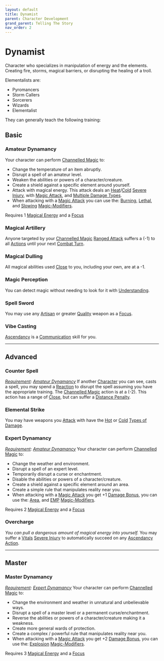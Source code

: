 ```yaml
---
layout: default
title: Dynamist
parent: Character Development
grand_parent: Telling The Story
nav_order: 2
---
```


# Dynamist

Character who specializes in manipulation of energy and the elements. Creating fire, storms, magical barriers, or disrupting the healing of a troll.

Elementalists are:

- Pyromancers
- Storm Callers
- Sorcerers
- Wizards
- Elementalist

They can generally teach the following training:

## Basic

### Amateur Dynamancy

Your character can perform [Channelled Magic](Magic#Channelled%20Magic) to:

- Change the temperature of an item abruptly.
- Disrupt a spell of an amateur level.
- Weaken the abilities or powers of a character/creature.
- Create a shield against a specific element around yourself.
- Attack with magical energy. This attack deals an [Heat](Core/Injury#Heat)/[Cold](Core/Injury#Cold) [Severe Injury](Core/Injury#Severe%20Injury), with [Magic Attack](Magic-Modifiers#Magic%20Attack), and [Multiple Damage Types](Core/Weapon-Traits#Multiple%20Damage%20Types).
- When attacking with a [Magic Attack](Magic-Modifiers#Magic%20Attack) you can use the: [Burning](Magic-Modifiers#Burning), [Lethal](Magic-Modifiers#Lethal), and [Slowing](Magic-Modifiers#Slowing) [Magic-Modifiers](Magic-Modifiers).

Requires 1 [Magical Energy](Magic#Magical%20Energy) and a [Focus](Example-Gear#Focus)

### Magical Artillery

Anyone targeted by your [Channelled Magic](Magic#Channelled%20Magic) [Ranged Attack](Core/Terminology#Ranged%20Attack) suffers a (-1) to all [Actions](Core/Terminology#Action) until your next [Combat Turn](Core/Terminology#Combat%20Turn).

### Magical Dulling

All magical abilities used [Close](Core/Movement#Close) to you, including your own, are at a -1.

### Magic Perception

You can detect magic without needing to look for it with [Understanding](Core/Intelligence#Understanding).

### Spell Sword

You may use any [Artisan](Materials#Artisan) or greater [Quality](Core/Weapons#Quality) weapon as a [Focus](Example-Gear#Focus).

### Vibe Casting

[Ascendancy](Core/Spirit#Ascendancy) is a [Communication](Core/Communication) skill for you.

---

## Advanced

### Counter Spell

_[Requirement](Core/Terminology#Requirement): [Amateur Dynamancy](#Amateur%20Dynamancy)_
If another [Character](Core/Terminology#Character) you can see, casts a spell, you may spend a [Reaction](Core/Terminology#Reaction) to disrupt the spell assuming you have the appropriate training. The [Channelled Magic](Magic#Channelled%20Magic) action is at a (-2). This action has a range of [Close](Core/Movement#Close), but can suffer a [Distance Penalty](Core/Attack-Bonuses#Distance%20Penalty).

### Elemental Strike

You may have weapons you [Attack](Core/Terminology#Attack) with have the [Hot](Core/Injury#Hot) or [Cold](Core/Injury#Cold) [Types of Damage](Core/Injury#Types%20of%20Damage).

### Expert Dynamancy

_[Requirement](Core/Terminology#Requirement): [Amateur Dynamancy](#Amateur%20Dynamancy)_
Your character can perform [Channelled Magic](Magic#Channelled%20Magic) to:

- Change the weather and environment.
- Disrupt a spell of an expert level.
- Temporarily disrupt a curse or enchantment.
- Disable the abilities or powers of a character/creature.
- Create a shield against a specific element around an area.
- Create a simple rule that manipulates reality near you.
- When attacking with a [Magic Attack](Magic-Modifiers#Magic%20Attack) you get +1 [Damage Bonus](Core/Weapons#Damage%20Bonus), you can use the: [Area](Magic-Modifiers#Area), and [EMP](Magic-Modifiers#EMP) [Magic-Modifiers](Magic-Modifiers).

Requires 2 [Magical Energy](Magic#Magical%20Energy) and a [Focus](Example-Gear#Focus)

### Overcharge

_You can pull a dangerous amount of magical energy into yourself._
You may suffer a [Vitals](Core/Injury#Vitals) [Severe Injury](Core/Injury#Severe%20Injury) to automatically succeed on any [Ascendancy](Core/Spirit#Ascendancy) [Action](Core/Terminology#Action).

---

## Master

### Master Dynamancy

_[Requirement](Core/Terminology#Requirement): [Expert Dynamancy](#Expert%20Dynamancy)_
Your character can perform [Channelled Magic](Magic#Channelled%20Magic) to:

- Change the environment and weather in unnatural and unbelievable ways.
- Disrupt a spell of a master level or a permanent curse/enchantment.
- Reverse the abilities or powers of a character/creature making it a weakness.
- Create more general wards of protection.
- Create a complex / powerful rule that manipulates reality near you.
- When attacking with a [Magic Attack](Magic-Modifiers#Magic%20Attack) you get +2 [Damage Bonus](Core/Weapons#Damage%20Bonus), you can use the: [Explosion](Magic-Modifiers#Explosion) [Magic-Modifiers](Magic-Modifiers).

Requires 3 [Magical Energy](Magic#Magical%20Energy) and a [Focus](Example-Gear#Focus)

